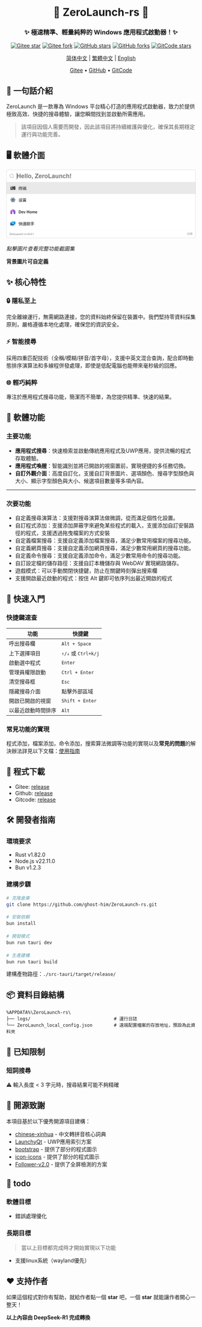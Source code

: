 

<div align="center">
<!--
    <p align="center">
         <img src="./Web/src/assets/logo.png" height="128" alt="ZeroLaunch-logo"/> 
    </p>
-->
    <h1>🚀 ZeroLaunch-rs 🚀</h1>
</div>

<div align="center"><h3>✨ 極速精準、輕量純粹的 Windows 應用程式啟動器！✨</h3></div>

<div align="center">

[![Gitee star](https://gitee.com/ghost-him/ZeroLaunch-rs/badge/star.svg?theme=dark)](https://gitee.com/ghost-him/ZeroLaunch-rs/stargazers)
[![Gitee fork](https://gitee.com/ghost-him/ZeroLaunch-rs/badge/fork.svg?theme=dark)](https://gitee.com/ghost-him/ZeroLaunch-rs/members)
[![GitHub stars](https://img.shields.io/github/stars/ghost-him/ZeroLaunch-rs.svg?style=social)](https://github.com/ghost-him/ZeroLaunch-rs/stargazers)
[![GitHub forks](https://img.shields.io/github/forks/ghost-him/ZeroLaunch-rs.svg?style=social)](https://github.com/ghost-him/ZeroLaunch-rs/network/members)
[![GitCode stars](https://gitcode.com/ghost-him/ZeroLaunch-rs/star/badge.svg)](https://gitcode.com/ghost-him/ZeroLaunch-rs/stargazers)

</div>

<div align="center">

[简体中文](README.md) | [繁體中文](readme-cn2.md) | [English](readme-en.md)

</div>


<div align="center">
    <a href="https://gitee.com/ghost-him/ZeroLaunch-rs" target="_blank">Gitee</a> •
    <a href="https://github.com/ghost-him/ZeroLaunch-rs" target="_blank">GitHub</a> •
    <a href="https://gitcode.com/ghost-him/ZeroLaunch-rs" target="_blank">GitCode</a>
</div>

## 📕 一句話介紹

ZeroLaunch 是一款專為 Windows 平台精心打造的應用程式啟動器，致力於提供極致高效、快捷的搜尋體驗，讓您瞬間找到並啟動所需應用。

> 該項目因個人需要而開發，因此該項目將持續維護與優化，確保其長期穩定運行與功能完善。

## 🖥️ 軟體介面

[![主介面預覽](asset/主界面.png)](asset/picture-cn.md)

*點擊圖片查看完整功能截圖集*

**背景圖片可自定義**

## ✨ 核心特性

### 🔒 隱私至上
完全離線運行，無需網路連接，您的資料始終保留在裝置中。我們堅持零資料採集原則，嚴格遵循本地化處理，確保您的資訊安全。

### ⚡ 智能搜尋
採用四重匹配技術（全稱/模糊/拼音/首字母），支援中英文混合查詢，配合即時動態排序演算法和多線程併發處理，即使是低配電腦也能帶來毫秒級的回應。

### 🌐 輕巧純粹
專注於應用程式搜尋功能，簡潔而不簡單，為您提供精準、快速的結果。

## 🔬 軟體功能

### 主要功能

* **應用程式搜尋**：快速檢索並啟動傳統應用程式及UWP應用，提供流暢的程式存取體驗。
* **應用程式喚醒**：智能識別並將已開啟的視窗置前，實現便捷的多任務切換。
* **自訂外觀介面**：高度自訂化，支援自訂背景圖片、選項顏色、搜尋字型顏色與大小、顯示字型顏色與大小、候選項目數量等多項內容。

---
### 次要功能

* 自定義搜尋演算法：支援對搜尋演算法做微調，從而滿足個性化設置。
* 自訂程式添加：支援添加屏蔽字來避免某些程式的載入，支援添加自訂安裝路徑的程式，支援透過拖曳檔案的方式安裝
* 自定義檔案搜尋：支援自定義添加檔案搜尋，滿足少數常用檔案的搜尋功能。
* 自定義網頁搜尋：支援自定義添加網頁搜尋，滿足少數常用網頁的搜尋功能。
* 自定義命令搜尋：支援自定義添加命令，滿足少數常用命令的搜尋功能。
* 自訂設定檔的儲存路徑：支援自訂本機儲存與 WebDAV 實現網路儲存。
* 遊戲模式：可以手動關閉快捷鍵，防止在關鍵時刻彈出搜索欄
* 支援開啟最近啟動的程式：按住 Alt 鍵即可依序列出最近開啟的程式

## 🚀 快速入門

### 快捷鍵速查

| 功能                | 快捷鍵           |
|---------------------|------------------|
| 呼出搜尋欄          | `Alt + Space`    |
| 上下選擇項目        | `↑/↓` 或 `Ctrl+k/j` |
| 啟動選中程式        | `Enter`          |
| 管理員權限啟動      | `Ctrl + Enter`   |
| 清空搜尋框          | `Esc`            |
| 隱藏搜尋介面        | 點擊外部區域      |
| 開啟已開啟的視窗     | `Shift + Enter` |
| 以最近啟動時間排序 | `Alt` |

### 常見功能的實現

程式添加，檔案添加，命令添加，搜索算法微調等功能的實現以及**常見的問題**的解決辦法詳見以下文檔：[使用指南](doc/Feature_Implementation_Guide_cn2.md)

## 🚩 程式下載

* Gitee: [release](https://gitee.com/ghost-him/ZeroLaunch-rs/releases)
* Github: [release](https://github.com/ghost-him/ZeroLaunch-rs/releases)
* Gitcode: [release](https://gitcode.com/ghost-him/ZeroLaunch-rs/releases)

## 🛠️ 開發者指南

### 環境要求

* Rust v1.82.0
* Node.js v22.11.0
* Bun v1.2.3

### 建構步驟

```bash
# 克隆倉庫
git clone https://github.com/ghost-him/ZeroLaunch-rs.git

# 安裝依賴
bun install

# 開發模式
bun run tauri dev

# 生產建構
bun run tauri build
```

建構產物路徑：`./src-tauri/target/release/`

## 📦 資料目錄結構

```
%APPDATA%\ZeroLaunch-rs\
├── logs/                               # 運行日誌
└── ZeroLaunch_local_config.json        # 遠端配置檔案的存放地址，預設為此資料夾
```

## 📌 已知限制

### 短詞搜尋

⚠️ 輸入長度 < 3 字元時，搜尋結果可能不夠精確

## 🤝 開源致謝

本項目基於以下優秀開源項目建構：

* [chinese-xinhua](https://github.com/pwxcoo/chinese-xinhua) - 中文轉拼音核心詞典
* [LaunchyQt](https://github.com/samsonwang/LaunchyQt) - UWP應用索引方案
* [bootstrap](https://icons.bootcss.com/) - 提供了部分的程式圖示
* [icon-icons](https://icon-icons.com/zh/) - 提供了部分的程式圖示
* [Follower-v2.0](https://github.com/MrBeanCpp/Follower-v2.0) - 提供了全屏檢測的方案

## 🎯 todo

### 軟體目標

* 錯誤處理優化

### 長期目標

> 當以上目標都完成時才開始實現以下功能

* 支援linux系統（wayland優先）

## ❤️ 支持作者

如果這個程式對你有幫助，就給作者點一個 **star** 吧，一個 **star** 就能讓作者開心一整天！

**以上內容由 DeepSeek-R1 完成轉換**